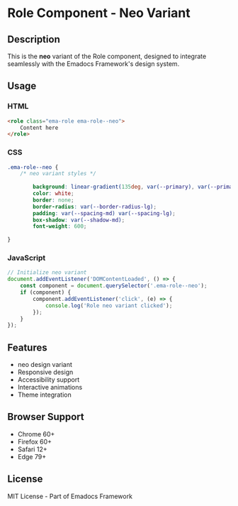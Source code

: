 # Role Component - Neo Variant

## Description
This is the **neo** variant of the Role component, designed to integrate seamlessly with the Emadocs Framework's design system.

## Usage

### HTML
```html
<role class="ema-role ema-role--neo">
    Content here
</role>
```

### CSS
```css
.ema-role--neo {
    /* neo variant styles */
    
        background: linear-gradient(135deg, var(--primary), var(--primary-dark));
        color: white;
        border: none;
        border-radius: var(--border-radius-lg);
        padding: var(--spacing-md) var(--spacing-lg);
        box-shadow: var(--shadow-md);
        font-weight: 600;
    
}
```

### JavaScript
```javascript
// Initialize neo variant
document.addEventListener('DOMContentLoaded', () => {
    const component = document.querySelector('.ema-role--neo');
    if (component) {
        component.addEventListener('click', (e) => {
            console.log('Role neo variant clicked');
        });
    }
});
```

## Features
- neo design variant
- Responsive design
- Accessibility support
- Interactive animations
- Theme integration

## Browser Support
- Chrome 60+
- Firefox 60+
- Safari 12+
- Edge 79+

## License
MIT License - Part of Emadocs Framework

